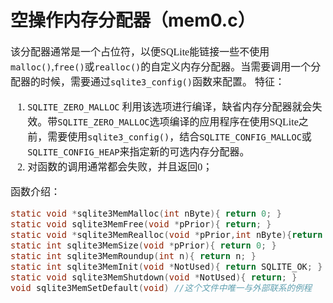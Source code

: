 # 空操作内存分配器（mem0.c）
<font face="微软雅黑" size="3px">

该分配器通常是一个占位符，以便SQLite能链接一些不使用`malloc()`,`free()`或`realloc()`的自定义内存分配器。当需要调用一个分配器的时候，需要通过`sqlite3_config()`函数来配置。 特征：  
1. `SQLITE_ZERO_MALLOC`
利用该选项进行编译，缺省内存分配器就会失效。带`SQLITE_ZERO_MALLOC`选项编译的应用程序在使用SQLite之前，需要使用`sqlite3_config()`，结合`SQLITE_CONFIG_MALLOC`或`SQLITE_CONFIG_HEAP`来指定新的可选内存分配器。
2. 对函数的调用通常都会失败，并且返回0；

函数介绍：
```c
static void *sqlite3MemMalloc(int nByte){ return 0; }  
static void sqlite3MemFree(void *pPrior){ return; }
static void *sqlite3MemRealloc(void *pPrior,int nByte){return 0;}
static int sqlite3MemSize(void *pPrior){ return 0; }
static int sqlite3MemRoundup(int n){ return n; }
static int sqlite3MemInit(void *NotUsed){ return SQLITE_OK; }
static void sqlite3MemShutdown(void *NotUsed){ return; }
void sqlite3MemSetDefault(void) //这个文件中唯一与外部联系的例程

```

